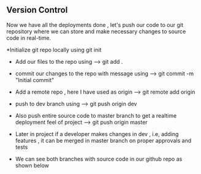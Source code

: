 Version Control
-----------------

Now we have all the deployments done , let's push our code to our git repository where we can store and make necessary changes to source code in real-time.

*Initialize git repo locally using  git init

  * Add our files to the repo using  -->  git add .
  
  * commit our changes to the repo with message using -->  git commit -m "Initial commit"
    
  * Add a remote repo , here I have used as origin --> git remote add origin <my github-url>
  
  * push to dev branch using -->  git push origin dev
    
  * Also push entire source code to master branch to get a realtime deployment feel of project  -->   git push origin master
    
  * Later in project if a developer makes changes in dev , i.e, adding features , it can be merged in master branch on proper approvals and tests
    
  * We can see both branches with source code in our github repo as shown below

